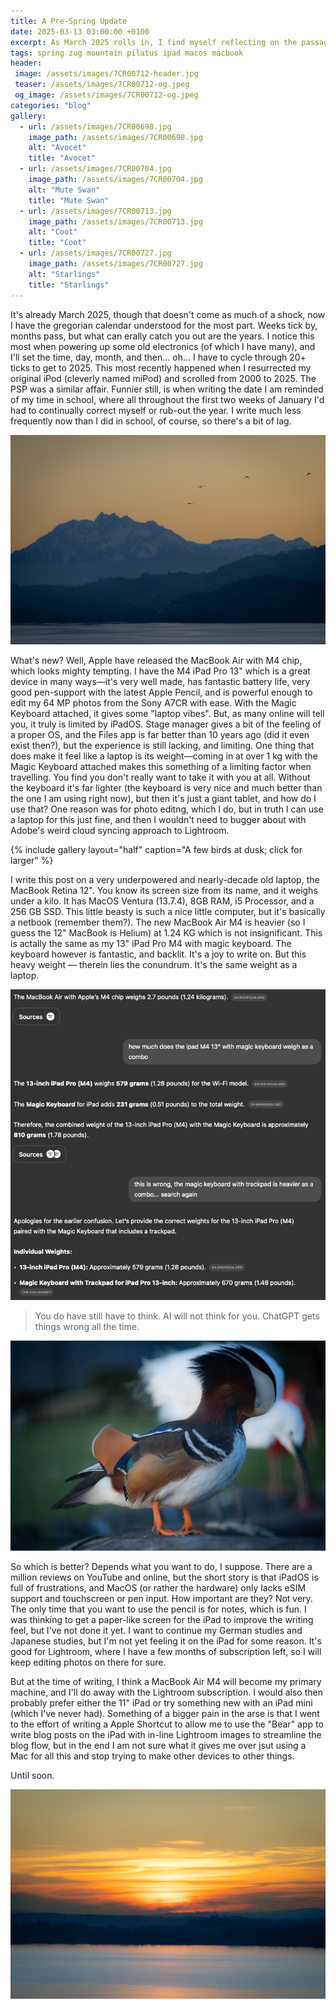 ```yaml
---
title: A Pre-Spring Update
date: 2025-03-13 03:00:00 +0100
excerpt: As March 2025 rolls in, I find myself reflecting on the passage of time, especially when resurrecting old electronics like my original iPod (miPod) and scrolling through years. Technology has evolved, yet some devices remain a delightful throwback. Apple’s recent release of the MacBook Air with the M4 chip has caught my eye, especially considering the limitations of my current devices, like the iPad Pro with its weight and iPadOS restrictions. While the iPad Pro offers great performance for photo editing, the experience still feels limiting, and I’m contemplating transitioning back to a MacBook Air as my primary machine. The conundrum of device weight and functionality continues, but change feels inevitable.
tags: spring zug mountain pilatus ipad macos macbook
header:
 image: /assets/images/7CR00712-header.jpg
 teaser: /assets/images/7CR00712-og.jpeg
 og_image: /assets/images/7CR00712-og.jpeg
categories: "blog"
gallery:
  - url: /assets/images/7CR00698.jpg
    image_path: /assets/images/7CR00698.jpg
    alt: "Avocet"
    title: "Avocet"
  - url: /assets/images/7CR00704.jpg
    image_path: /assets/images/7CR00704.jpg
    alt: "Mute Swan"
    title: "Mute Swan"
  - url: /assets/images/7CR00713.jpg
    image_path: /assets/images/7CR00713.jpg
    alt: "Coot"
    title: "Coot"
  - url: /assets/images/7CR00727.jpg
    image_path: /assets/images/7CR00727.jpg
    alt: "Starlings"
    title: "Starlings"
---
```


It's already March 2025, though that doesn't come as much of a shock, now I have the gregorian calendar understood for the most part. Weeks tick by, months pass, but what can erally catch you out are the years. I notice this most when powering up some old electronics (of which I have many), and I'll set the time, day, month, and then... oh... I have to cycle through 20+ ticks to get to 2025. This most recently happened when I resurrected my original iPod (cleverly named miPod) and scrolled from 2000 to 2025. The PSP was a similar affair. Funnier still, is when writing the date I am reminded of my time in school, where all throughout the first two weeks of January I'd had to continually correct myself or rub-out the year. I write much less frequently now than I did in school, of course, so there's a bit of lag.

![photo](/assets/images/7CR00695.jpg)

What's new? Well, Apple have released the MacBook Air with M4 chip, which looks mighty tempting. I have the M4 iPad Pro 13" which is a great device in many ways—it's very well made, has fantastic battery life, very good pen-support with the latest Apple Pencil, and is powerful enough to edit my 64 MP photos from the Sony A7CR with ease. With the Magic Keyboard attached, it gives some "laptop vibes". But, as many online will tell you, it truly is limited by iPadOS. Stage manager gives a bit of the feeling of a proper OS, and the Files app is far better than 10 years ago (did it even exist then?), but the experience is still lacking, and limiting. One thing that does make it feel like a laptop is its weight—coming in at over 1 kg with the Magic Keyboard attached makes this something of a limiting factor when travelling. You find you don't really want to take it with you at all. Without the keyboard it's far lighter (the keyboard is very nice and much better than the one I am using right now), but then it's just a giant tablet, and how do I use that? One reason was for photo editng, which I do, but in truth I can use a laptop for this just fine, and then I wouldn't need to bugger about with Adobe's weird cloud syncing approach to Lightroom. 

{% include gallery layout="half" caption="A few birds at dusk; click for larger" %}

I write this post on a very underpowered and nearly-decade old laptop, the MacBook Retina 12". You know its screen size from its name, and it weighs under a kilo. It has MacOS Ventura (13.7.4), 8GB RAM, i5 Processor, and a 256 GB SSD. This little beasty is such a nice little computer, but it's basically a netbook (remember them?). The new MacBook Air M4 is heavier (so I guess the 12" MacBook is Helium) at 1.24 KG which is not insignificant. This is actally the same as my 13" iPad Pro M4 with magic keyboard. The keyboard however is fantastic, and backlit. It's a joy to write on. But this heavy weight — therein lies the conundrum. It's the same weight as a laptop. 

![photo](/assets/images/weight-of-ipad-combo.png)
>You do have still have to think. AI will not think for you. ChatGPT gets things wrong all the time.

![photo](/assets/images/7CR00700.jpg)

So which is better? Depends what you want to do, I suppose. There are a million reviews on YouTube and online, but the short story is that iPadOS is full of frustrations, and MacOS (or rather the hardware) only lacks eSIM support and touchscreen or pen input. How important are they? Not very. The only time that you want to use the pencil is for notes, which is fun. I was thinking to get a paper-like screen for the iPad to improve the writing feel, but I've not done it yet. I want to continue my German studies and Japanese studies, but I'm not yet feeling it on the iPad for some reason. It's good for Lightroom, where I have a few months of subscription left, so I will keep editing photos on there for sure. 

But at the time of writing, I think a MacBook Air M4 will become my primary machine, and I'll do away with the Lightroom subscription. I would also then probably prefer either the 11" iPad or try something new with an iPad mini (which I've never had). Something of a bigger pain in the arse is that I went to the effort of writing a Apple Shortcut to allow me to use the "Bear" app to write blog posts on the iPad with in-line Lightroom images to streamline the blog flow, but in the end I am not sure what it gives me over jsut using a Mac for all this and stop trying to make other devices to other things.

Until soon.

![photo](/assets/images/7CR00693.jpg)

